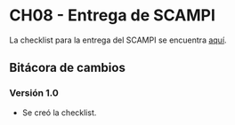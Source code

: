 # CH08 - Entrega de SCAMPI

La checklist para la entrega del SCAMPI se encuentra [aquí](https://docs.google.com/spreadsheets/d/1Hr3ab5XTAcUgdhaBFc5iaN5Qahe8IAZbLFuvvKzY0Ss/edit#gid=1288727657).

## Bitácora de cambios

### Versión 1.0

- Se creó la checklist.

